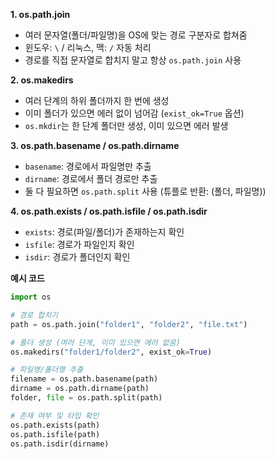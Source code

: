 
**1. os.path.join** 

- 여러 문자열(폴더/파일명)을 OS에 맞는 경로 구분자로 합쳐줌
- 윈도우: ‎`\` / 리눅스, 맥: ‎`/` 자동 처리
- 경로를 직접 문자열로 합치지 말고 항상 ‎`os.path.join` 사용

**2. os.makedirs** 

- 여러 단계의 하위 폴더까지 한 번에 생성
- 이미 폴더가 있으면 에러 없이 넘어감 (‎`exist_ok=True` 옵션)
- ‎`os.mkdir`는 한 단계 폴더만 생성, 이미 있으면 에러 발생

**3. os.path.basename / os.path.dirname** 

- ‎`basename`: 경로에서 파일명만 추출
- ‎`dirname`: 경로에서 폴더 경로만 추출
- 둘 다 필요하면 ‎`os.path.split` 사용 (튜플로 반환: (폴더, 파일명))

**4. os.path.exists / os.path.isfile / os.path.isdir** 

- ‎`exists`: 경로(파일/폴더)가 존재하는지 확인
- ‎`isfile`: 경로가 파일인지 확인
- ‎`isdir`: 경로가 폴더인지 확인

**예시 코드**

```python
import os

# 경로 합치기
path = os.path.join("folder1", "folder2", "file.txt")

# 폴더 생성 (여러 단계, 이미 있으면 에러 없음)
os.makedirs("folder1/folder2", exist_ok=True)

# 파일명/폴더명 추출
filename = os.path.basename(path)
dirname = os.path.dirname(path)
folder, file = os.path.split(path)

# 존재 여부 및 타입 확인
os.path.exists(path)
os.path.isfile(path)
os.path.isdir(dirname)
```

